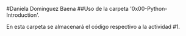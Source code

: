 #Daniela Dominguez Baena
##Uso de la carpeta '0x00-Python-Introduction'.

En esta carpeta se almacenará el código respectivo a la actividad #1.